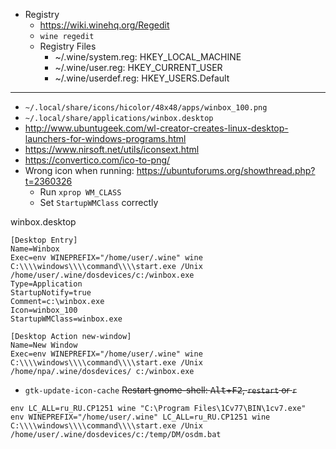 * Registry
    * https://wiki.winehq.org/Regedit
    * `wine regedit`
    * Registry Files
        * ~/.wine/system.reg: HKEY_LOCAL_MACHINE
        * ~/.wine/user.reg: HKEY_CURRENT_USER
        * ~/.wine/userdef.reg: HKEY_USERS\.Default
---

* `~/.local/share/icons/hicolor/48x48/apps/winbox_100.png`
* `~/.local/share/applications/winbox.desktop`
* http://www.ubuntugeek.com/wl-creator-creates-linux-desktop-launchers-for-windows-programs.html
* https://www.nirsoft.net/utils/iconsext.html
* https://convertico.com/ico-to-png/
* Wrong icon when running: https://ubuntuforums.org/showthread.php?t=2360326
    * Run `xprop WM_CLASS`
    * Set `StartupWMClass` correctly

winbox.desktop
```
[Desktop Entry]
Name=Winbox
Exec=env WINEPREFIX="/home/user/.wine" wine C:\\\\windows\\\\command\\\\start.exe /Unix /home/user/.wine/dosdevices/c:/winbox.exe
Type=Application
StartupNotify=true
Comment=c:\winbox.exe
Icon=winbox_100
StartupWMClass=winbox.exe

[Desktop Action new-window]
Name=New Window
Exec=env WINEPREFIX="/home/user/.wine" wine C:\\\\windows\\\\command\\\\start.exe /Unix /home/npa/.wine/dosdevices/ c:/winbox.exe
```

* `gtk-update-icon-cache` ~~Restart gnome-shell: <kbd>Alt</kbd>+<kbd>F2</kbd>, `restart` or `r`~~

```shell
env LC_ALL=ru_RU.CP1251 wine "C:\Program Files\1Cv77\BIN\1cv7.exe"
env WINEPREFIX="/home/user/.wine" LC_ALL=ru_RU.CP1251 wine C:\\\\windows\\\\command\\\\start.exe /Unix /home/user/.wine/dosdevices/c:/temp/DM/osdm.bat

```
